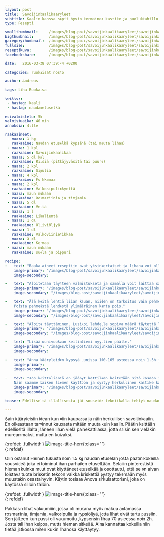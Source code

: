 ```yaml
---
layout: post
title:	Savoijinkaalikaaryleet
subtitle: Kaalin kanssa sopii hyvin kermainen kastike ja puolukkahillo
type: Resepti

smallthumbnail: 	/images/blog-post/savoijinkaalikaaryleet/savoijinkaalikaaryleet-150.jpg
bigthumbnail:		/images/blog-post/savoijinkaalikaaryleet/savoijinkaalikaaryleet-700.jpg
gategorythumbnail: 	/images/blog-post/savoijinkaalikaaryleet/savoijinkaalikaaryleet-450.jpg
fullsize: 			/images/blog-post/savoijinkaalikaaryleet/savoijinkaalikaaryleet-fullsize.jpg
reseptikuva:		/images/blog-post/savoijinkaalikaaryleet/savoijinkaalikaaryleet-blogpost-14.jpg
facebookshare:		/images/blog-post/savoijinkaalikaaryleet/savoijinkaalikaaryleet-fullsize.jpg

date:	2016-03-28 07:39:44 +0200

categories: ruokaisat nosto

author: Andreas

tags: Liha Ruokaisa

twitter: 
 - hastag: kaali
 - hastag: naudanetuselkä

esivalmistelu: 5h
valmistuaika: 40 min
annoksia: 4:lle

raakaaineet:
 - maara: 1 kg
   raakaaine: Naudan etuselkä kypsänä (tai muuta lihaa)
 - maara: 1 kpl
   raakaaine: Savoijinkaalikaa
 - maara: 5 dl kpl
   raakaaine: Riisiä (pitkäjyväsitä tai puuro)
 - maara: 2 kpl
   raakaaine: Sipulia
 - maara: 4 kpl
   raakaaine: Porkkanaa
 - maara: 2 kpl
   raakaaine: Valkosipulinkynttä 
 - maara: maun mukaan
   raakaaine: Rosmariinia ja timjamia 
 - maara: 5 dl
   raakaaine: Vettä
 - maara: 1 l
   raakaaine: Lihalientä
 - maara: 1 dl
   raakaaine: Oliiviöljyä
 - maara: 1 dl
   raakaaine: Valkoviinietikkaa
 - maara: 3 dl
   raakaaine: Kermaa     
 - maara: maun mukaan
   raakaaine: suola ja pippuri
       
recipe:
-   text: "Raaka-aineet reseptiin ovat yksinkertaiset ja lihana voi olla mitä tahansa,vaikka jauhenlihaa. Paras tulos tulee keitetystä lihasta joka painekattilassa kypsennetty makuaineiden kanssa kuten, esimerkiksi sipulinkuoret, porkkanaa, selleriä, rosmariinia ja timjamia. Mitä täyteyläsempi maku lihassa sitä parempi lopputulos."
    image-primary: "/images/blog-post/savoijinkaalikaaryleet/savoijinkaalikaaryleet-blogpost-5.jpg"
    image-secondary: 

-   text: "Aloitetaan täytteen valmistukseta ja samalla voit laittaa savoijinkaalin lehdet kiehumaan veteen tai lihaliemeen, joka on jäänyt lihan keitosta jäljelle. Raasta porkkanat, pilko sipulit, yrtit ja sekoita riisit sekä lihat sekaisin."
    image-primary: "/images/blog-post/savoijinkaalikaaryleet/savoijinkaalikaaryleet-blogpost-6.jpg"
    image-secondary: "/images/blog-post/savoijinkaalikaaryleet/savoijinkaalikaaryleet-blogpost-7.jpg"

-   text: "Älä keitä lehtiä liian kauan, niiden on tarkoitus vain pehmetä hieman jotta ne on helpompi käsitellä. 
	Poista pehmeästä lehdestä ylimääräinen kanta pois."
    image-primary: "/images/blog-post/savoijinkaalikaaryleet/savoijinkaalikaaryleet-blogpost-8.jpg"
    image-secondary: "/images/blog-post/savoijinkaalikaaryleet/savoijinkaalikaaryleet-blogpost-9.jpg"

-   text: "Aloita täyttäminen. Lusikoi lehdelle sopiva määrä täytettä lehden varsiosaan ja rullaa nätiksi nyytiksi. Nostele nyytit uunivuokaan."
    image-primary: "/images/blog-post/savoijinkaalikaaryleet/savoijinkaalikaaryleet-blogpost-10.jpg"
    image-secondary: "/images/blog-post/savoijinkaalikaaryleet/savoijinkaalikaaryleet-blogpost-11.jpg"

-   text: "Lisää uunivuokaan keitinliemi nyyttien päälle."
    image-primary: "/images/blog-post/savoijinkaalikaaryleet/savoijinkaalikaaryleet-blogpost-12.jpg"
    image-secondary: 
    
-   text: "Anna kääryleiden kypsyä uunissa 160-165 asteessa noin 1.5h jotta riisi kypsyy. Kypsennys aika voi vaihdella. Kokeilemalla välillä isointa käärylettä varmistat kypsyyden."
    image-primary:
    image-secondary:     
 
-   text: "Jos keittolientä on jäänyt kattilaan keitetään sitä kasaan jotta sitä on noin 2 dl jäljellä ja lisätään kerma sekaan.
	Näin saamme kaiken liemen käyttöön ja syntyy herkullinen kastike kääryleiden seuraksi. Tarjoile kääryleet myös puolukkahillon kanssa. Hyvää ruokahalua."
    image-primary: "/images/blog-post/savoijinkaalikaaryleet/savoijinkaalikaaryleet-blogpost-14.jpg"
    image-secondary:      
    
teaser: Edelliseltä illallisesta jäi sousvide tekniikalla tehtyä naudan etuselkää josta valmistui seuraavana päivänä herkulliset kääryleet.

---
```


<section>
<p>
	Sain kääryleisiin idean kun olin kaupassa ja näin herkullisen savoijinkaalin. En oikeastaan tarvinnut kaupasta mitään muuta kuin kaalin. 
	Päätin keittään edelliseltä illalta jääneen lihan vielä painekattilassa, jotta saisin sen vieläkin mureammaksi, mutta en kuivaksi. 
</p>
</section>

{:refdef: .fullwidth }
![image-title-here](/images/blog-post/savoijinkaalikaaryleet/savoijinkaalikaaryleet-blogpost-2.jpg){:class=""}	
{: refdef}

<section>
<p>
	Olin ostanut Heinon tukusta noin 1.5 kg naudan etuselän josta päätin kokeilla sousvideä joka ei toiminut ihan parhaiten etuselkään.
	Selailin pinterestistä hieman kuinka muut ovat käyttäneet etuselkää ja osottautui, että se on aivan loistava tuote brisketin tekoon vaikka briskettiä pystyy tekemään myös muustakin osasta hyvin. Käytin tosiaan Anova sirkulaattoriani, joka on käytössä silloin tällöin. 
</p>
</section>

{:refdef: .fullwidth }
![image-title-here](/images/blog-post/savoijinkaalikaaryleet/savoijinkaalikaaryleet-blogpost-3.jpg){:class=""}	
{: refdef}

<section>
<p>
	Pakkasin lihat vakuumiiin, jossa oli mukana myös makua antamassa rosmariinia, timjamia, valkosipulia ja rypsiöljyä, jotta lihat eivät tartu pussiin.
	Sen jälkeen kun pussi oli vakumoitu ,kypsensin lihaa 70 asteessa noin 2h. Josta tuli ihan kelpoa, mutta hieman sitkeää. Aina kannattaa kokeilla niin 
	tietää jatkossa miten kukin lihanosa käyttäytyy.
</p>
</section>